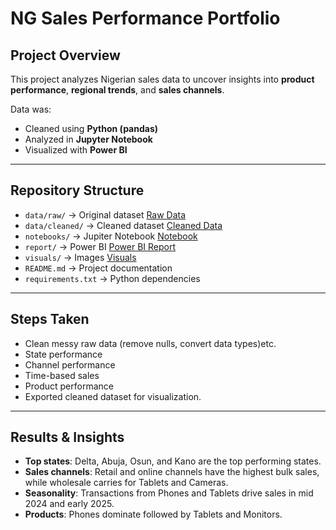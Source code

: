 # NG Sales Performance Portfolio




## Project Overview
This project analyzes Nigerian sales data to uncover insights into **product performance**, **regional trends**, and **sales channels**.  

Data was:
- Cleaned using **Python (pandas)**  
- Analyzed in **Jupyter Notebook**  
- Visualized with **Power BI**  
---

## Repository Structure

- `data/raw/` → Original dataset  [Raw Data](data/raw/)
- `data/cleaned/` → Cleaned dataset [Cleaned Data](data/processed/)
- `notebooks/` → Jupiter Notebook [Notebook](notebooks/)
- `report/` → Power BI [Power BI Report](Reports/)
- `visuals/`  → Images [Visuals](Visuals/)
- `README.md` → Project documentation
- `requirements.txt` → Python dependencies

---

## Steps Taken
   - Clean messy raw data (remove nulls, convert data types)etc.
   - State performance
   - Channel performance
   - Time-based sales
   - Product performance  
   - Exported cleaned dataset for visualization. 

---

## Results & Insights
- **Top states**: Delta, Abuja, Osun, and Kano are the top performing states.
- **Sales channels**: Retail and online channels have the highest bulk sales, while wholesale carries for Tablets and Cameras.  
- **Seasonality**: Transactions from Phones and Tablets drive sales in mid 2024 and early 2025.  
- **Products**: Phones dominate followed by Tablets and Monitors.  

